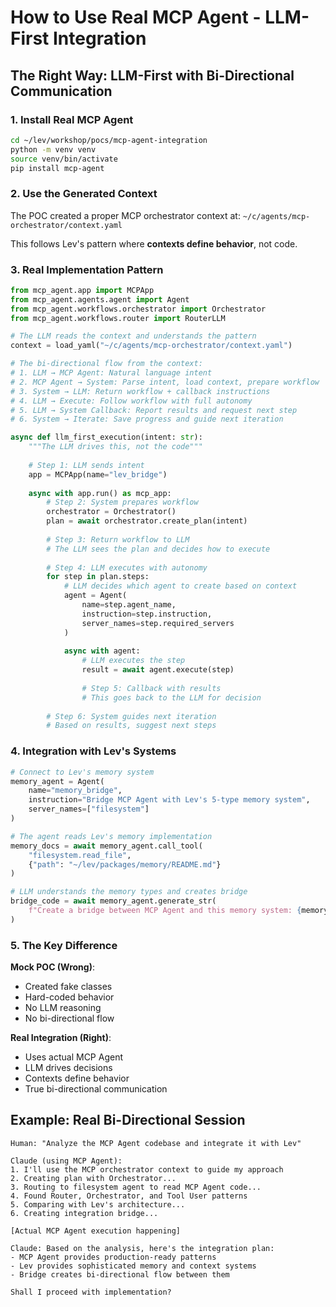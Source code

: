 # How to Use Real MCP Agent - LLM-First Integration

## The Right Way: LLM-First with Bi-Directional Communication

### 1. Install Real MCP Agent

```bash
cd ~/lev/workshop/pocs/mcp-agent-integration
python -m venv venv
source venv/bin/activate
pip install mcp-agent
```

### 2. Use the Generated Context

The POC created a proper MCP orchestrator context at:
`~/c/agents/mcp-orchestrator/context.yaml`

This follows Lev's pattern where **contexts define behavior**, not code.

### 3. Real Implementation Pattern

```python
from mcp_agent.app import MCPApp
from mcp_agent.agents.agent import Agent
from mcp_agent.workflows.orchestrator import Orchestrator
from mcp_agent.workflows.router import RouterLLM

# The LLM reads the context and understands the pattern
context = load_yaml("~/c/agents/mcp-orchestrator/context.yaml")

# The bi-directional flow from the context:
# 1. LLM → MCP Agent: Natural language intent
# 2. MCP Agent → System: Parse intent, load context, prepare workflow
# 3. System → LLM: Return workflow + callback instructions
# 4. LLM → Execute: Follow workflow with full autonomy
# 5. LLM → System Callback: Report results and request next step
# 6. System → Iterate: Save progress and guide next iteration

async def llm_first_execution(intent: str):
    """The LLM drives this, not the code"""
    
    # Step 1: LLM sends intent
    app = MCPApp(name="lev_bridge")
    
    async with app.run() as mcp_app:
        # Step 2: System prepares workflow
        orchestrator = Orchestrator()
        plan = await orchestrator.create_plan(intent)
        
        # Step 3: Return workflow to LLM
        # The LLM sees the plan and decides how to execute
        
        # Step 4: LLM executes with autonomy
        for step in plan.steps:
            # LLM decides which agent to create based on context
            agent = Agent(
                name=step.agent_name,
                instruction=step.instruction,
                server_names=step.required_servers
            )
            
            async with agent:
                # LLM executes the step
                result = await agent.execute(step)
                
                # Step 5: Callback with results
                # This goes back to the LLM for decision
                
        # Step 6: System guides next iteration
        # Based on results, suggest next steps
```

### 4. Integration with Lev's Systems

```python
# Connect to Lev's memory system
memory_agent = Agent(
    name="memory_bridge",
    instruction="Bridge MCP Agent with Lev's 5-type memory system",
    server_names=["filesystem"]
)

# The agent reads Lev's memory implementation
memory_docs = await memory_agent.call_tool(
    "filesystem.read_file",
    {"path": "~/lev/packages/memory/README.md"}
)

# LLM understands the memory types and creates bridge
bridge_code = await memory_agent.generate_str(
    f"Create a bridge between MCP Agent and this memory system: {memory_docs}"
)
```

### 5. The Key Difference

**Mock POC (Wrong)**:
- Created fake classes
- Hard-coded behavior
- No LLM reasoning
- No bi-directional flow

**Real Integration (Right)**:
- Uses actual MCP Agent
- LLM drives decisions
- Contexts define behavior
- True bi-directional communication

## Example: Real Bi-Directional Session

```
Human: "Analyze the MCP Agent codebase and integrate it with Lev"

Claude (using MCP Agent):
1. I'll use the MCP orchestrator context to guide my approach
2. Creating plan with Orchestrator...
3. Routing to filesystem agent to read MCP Agent code...
4. Found Router, Orchestrator, and Tool User patterns
5. Comparing with Lev's architecture...
6. Creating integration bridge...

[Actual MCP Agent execution happening]

Claude: Based on the analysis, here's the integration plan:
- MCP Agent provides production-ready patterns
- Lev provides sophisticated memory and context systems
- Bridge creates bi-directional flow between them

Shall I proceed with implementation?